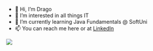 - 👋 Hi, I’m Drago 
- 👀 I’m interested in all things IT
- 🌱 I’m currently learning Java Fundamentals @ SoftUni
- 📫 You can reach me here or at <a href="https://www.linkedin.com/in/drago-angelov">LinkedIn</a>

<img src="https://github-readme-stats.vercel.app/api?username=dragoangelov&show_icons=true"/>
